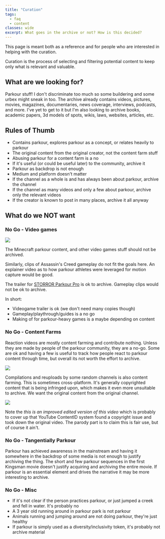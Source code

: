 ```yaml
---
title: "Curation"
tags:
  - faq
  - content
classes: wide
excerpt: What goes in the archive or not? How is this decided?
---
```


This page is meant both as a reference and for people who are interested in helping with the curation.

Curation is the process of selecting and filtering potential content to keep only what is relevant and valuable.

## What are we looking for?

Parkour stuff! I don't discriminate too much so some buildering and some urbex might sneak in too.
The archive already contains videos, pictures, movies, magazines, documentaries, news coverage, interviews, podcasts, and more.
I've yet to get to it but I'm also looking to archive books, academic papers, 
3d models of spots, wikis, laws, websites, articles, etc.

## Rules of Thumb

- Contains parkour, explores parkour as a concept, or relates heavily to parkour
- The original content from the original creator, not the content farm stuff
- Abusing parkour for a content farm is a no
- If it's useful (or could be useful later) to the community, archive it
- Parkour as backdrop is not enough
- Medium and platform doesn't matter
- If the channel as a whole is and has always been about parkour, archive the channel
- If the channel as many videos and only a few about parkour, archive only the relevant videos
- If the creator is known to post in many places, archive it all anyway

## What do we NOT want

### No Go - Video games

<img src="/assets/images/minecraft3.png" />

The Minecraft parkour content, and other video games stuff should not be archived.

Similarly, clips of Assassin's Creed gameplay do not fit the goals here. 
An explainer video as to how parkour athletes were leveraged for motion capture would be good.

The trailer for [STORROR Parkour Pro](https://storrorparkourpro.com/) is ok to archive.
Gameplay clips would not be ok to archive.

In short: 
- Videogame trailer is ok (we don't need many copies though)
- Gameplay/playthrough/guides is a no go
- Making of for parkour-heavy games is a maybe depending on content

### No Go - Content Farms

Reaction videos are mostly content farming and contribute nothing.
Unless they are made by people of the parkour community, they are a no-go. 
Some are ok and having a few is useful to track how people react to parkour content through time,
but overall its not worth the effort to archive.

<img src="/assets/images/content_farm_1.png" />

Compilations and reuploads by some random channels is also content farming.
This is sometimes cross-platform. It's generally copyrighted content that is being infringed upon,
which makes it even more unsuitable to archive. We want the original content from the original channel.

<img src="/assets/images/content_farm_3.png" />

Note the *this is an improved edited version of this video* which is probably to cover up that
YouTube ContentID system found a copyright issue and took down the original video. 
The parody part is to claim this is fair use, but of course it ain't.

### No Go - Tangentially Parkour

Parkour has achieved awareness in the mainstream and having it somewhere in the backdrop of some media
is not enough to justify archiving the thing. The short and few parkour sequences in the first Kingsman movie 
doesn't justify acquiring and archiving the entire movie. If parkour is an essential element 
and drives the narrative it may be more interesting to archive.

### No Go - Misc

- If it's not clear if the person practices parkour, or just jumped a creek and fell in water. It's probably no
- A 3 year old running around in parkour park is not parkour
- Animals running and jumping around are not doing parkour, they're just healthy
- If parkour is simply used as a diversity/inclusivity token, it's probably not archive material
